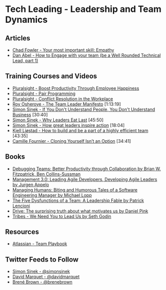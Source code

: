 # Tech Leading - Leadership and Team Dynamics

## Articles

- [Chad Fowler - Your most important skill: Empathy](http://chadfowler.com/2014/01/19/empathy.html)
- [Dan Abel - How to Engage with your team (be a Well Rounded Technical Lead, part 1)](http://www.engineeringandcareering.co.uk/2013/10/how-to-be-well-rounded-technical-lead_20.html)

## Training Courses and Videos

- [Pluralsight - Boost Productivity Through Employee Happiness](https://app.pluralsight.com/library/courses/boost-productivity-employee-happiness)
- [Pluralsight - Pair Programming](https://app.pluralsight.com/library/courses/pair-programming)
- [Pluralsight - Conflict Resolution in the Workplace](https://app.pluralsight.com/library/courses/conflict-resolution-workplace)
- [Roy Osherove - The Team Leader Manifesto](https://www.youtube.com/watch?v=_UxzetgOWlE) [1:13:19]
- [Simon Sinek - If You Don't Understand People, You Don't Understand Business](https://vimeo.com/26774102)  [30:40]
- [Simon Sinek - Why Leaders Eat Last](https://vimeo.com/79899786)  [45:50]
- [Simon Sinek - How great leaders inspire action](https://www.ted.com/talks/simon_sinek_how_great_leaders_inspire_action)  [18:04]
- [Kjell Ljøstad - How to build and be a part of a highly efficient team](https://vimeo.com/131748093)  [43:35]
- [Camille Fournier - Cloning Yourself Isn’t an Option](https://vimeo.com/139907569)  [34:41]

## Books

- [Debugging Teams: Better Productivity through Collaboration by Brian W. Fitzpatrick, Ben Collins-Sussman](https://www.amazon.com/Debugging-Teams-Productivity-through-Collaboration/dp/1491932058)
- [Management 3.0: Leading Agile Developers, Developing Agile Leaders by Jurgen Appelo ](https://www.amazon.com/Management-3-0-Developers-Developing-Addison-Wesley/dp/0321712471)
- [Managing Humans: Biting and Humorous Tales of a Software Engineering Manager by Michael Lopp](https://www.amazon.com/Managing-Humans-Humorous-Software-Engineering/dp/1484221575)
- [The Five Dysfunctions of a Team: A Leadership Fable by Patrick Lencioni](https://www.amazon.com/Five-Dysfunctions-Team-Leadership-Fable/dp/0787960756)
- [Drive: The surprising truth about what motivates us by Daniel Pink](https://www.amazon.com/Drive-Surprising-Truth-About-Motivates/dp/1594484805)
- [Tribes - We Need You to Lead Us by Seth Godin](https://www.amazon.com/By-Seth-Godin-Tribes/dp/B00N4FWY66)

## Resources
- [Atlassian - Team Playbook](https://www.atlassian.com/team-playbook)

## Twitter Feeds to Follow

- [Simon Sinek - @simonsinek](https://twitter.com/simonsinek)
- [David Marquet - @davidmarquet](https://twitter.com/ldavidmarquet)
- [Brené Brown - @brenebrown](https://twitter.com/BreneBrown)